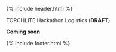 {% include header.html %}

TORCHLITE Hackathon Logistics (**DRAFT**)

**Coming soon**

{% include footer.html %}
